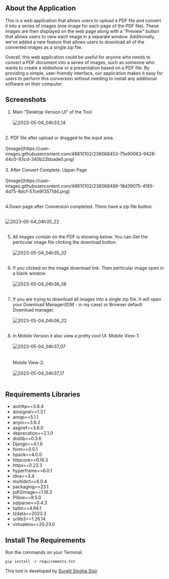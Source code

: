 ## About the Application
This is a web application that allows users to upload a PDF file and convert it into a series of images (one image for each page of the PDF file). These images are then displayed on the web page along with a "Preview" button that allows users to view each image in a separate window. Additionally, we've added a new feature that allows users to download all of the converted images as a single zip file.

Overall, this web application could be useful for anyone who needs to convert a PDF document into a series of images, such as someone who wants to create a slideshow or a presentation based on a PDF file. By providing a simple, user-friendly interface, our application makes it easy for users to perform this conversion without needing to install any additional software on their computer.

## Screenshots

1. Main "Desktop Version UI" of the Tool<br><br>
![2023-05-04_04h33_14](https://user-images.githubusercontent.com/48810102/236066078-4d57c002-6718-4cdf-aa69-36a9c3f723b6.png) <br>
<br>
2. PDF file after upload or dragged to the input area.<br><br>
![image](https://user-images.githubusercontent.com/48810102/236068453-75e90063-9428-44c0-93cd-340b22bbade0.png)
 <br>
<br>
3. After Convert Complete. Upper Page<br><br>
![image](https://user-images.githubusercontent.com/48810102/236068489-18d39075-4f85-4d75-8dcf-57ce9f3571d4.png) <br>
<br>

4.Down page after Conversion completed. There have a zip file button.<br><br>

![2023-05-04_04h35_22](https://user-images.githubusercontent.com/48810102/236066785-630c4e52-edef-4680-aa99-95d9a897a95d.png)<br><br>

5. All images contain on the PDF is showing below. You can Get the perticular image file clicking the download button.<br><br>
![2023-05-04_04h35_32](https://user-images.githubusercontent.com/48810102/236067166-d5c9d408-4b10-40ab-b17f-3a14a367d782.png)<br><br>

6. If you clicked on the image download link. Then perticular image open in a blank window.<br><br>
![2023-05-04_04h36_38](https://user-images.githubusercontent.com/48810102/236067399-4979976f-e3c5-43f6-9957-7a4e09ef0c72.png)<br><br>

7. If you are trying to download all images into a single zip file. It will open your Download Manager(IDM - in my case) or Browser default Download manager.<br><br>
![2023-05-04_04h36_22](https://user-images.githubusercontent.com/48810102/236067611-472300a0-db3d-422b-afed-21ccdea5b545.png)<br><br>

8. In Mobile Version it also view a pretty cool UI. Mobile View-1:<br><br>
![2023-05-04_04h37_07](https://user-images.githubusercontent.com/48810102/236067851-8f7f48b0-24c4-497f-91db-a3ac99c09513.png)
<br><br><br>
Mobile View-2:<br><br>
![2023-05-04_04h37_17](https://user-images.githubusercontent.com/48810102/236067874-c21ef4be-598d-421e-84b5-98c9b0af6a00.png)
<br><br>

## Requirements Libraries
- aiohttp==3.8.4<br>
- aiosignal==1.3.1<br>
- amqp==5.1.1<br>
- anyio==3.6.2<br>
- asgiref==3.6.0<br>
- deprecation==2.1.0<br>
- distlib==0.3.6<br>
- Django==4.1.6<br>
- form==0.0.1<br>
- hpack==4.0.0<br>
- httpcore==0.16.3<br>
- httpx==0.23.3<br>
- hyperframe==6.0.1<br>
- idna==3.4<br>
- multidict==6.0.4<br>
- packaging==23.1<br>
- pdf2image==1.16.3<br>
- Pillow==9.5.0<br>
- sqlparse==0.4.3<br>
- tqdm==4.64.1<br>
- tzdata==2023.3<br>
- urllib3==1.26.14<br>
- virtualenv==20.23.0<br>


## Install The Requirements

Run the commands on your Terminal.
```
pip install -r requirements.txt
```

This tool is developed by [Surajit Singha Sisir](https://www.facebook.com/SurajitSinghaSisir)
